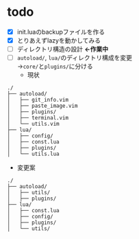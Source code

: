 # todo

- [x] init.luaのbackupファイルを作る
- [x] とりあえずlazyを動かしてみる
- [ ] ディレクトリ構造の設計 **←作業中**
- [ ] `autoload/`, `lua/`のディレクトリ構成を変更  
→`core/`と`plugins/`に分ける
  - 現状

```
./
├── autoload/
│   ├── git_info.vim
│   ├── paste_image.vim
│   ├── plugins/
│   ├── terminal.vim
│   └── utils.vim
├── lua/
│   ├── config/
│   ├── const.lua
│   ├── plugins/
│   └── utils.lua
```

  - 変更案

```
./
├── autoload/
│   ├── utils/
│   ├── plugins/
├── lua/
│   ├── const.lua
│   ├── config/
│   ├── plugins/
│   └── utils/
```
